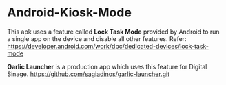 # Android-Kiosk-Mode
This apk uses a feature called **Lock Task Mode** provided by Android to run a single app on the device and disable all other features. 
Refer: https://developer.android.com/work/dpc/dedicated-devices/lock-task-mode

**Garlic Launcher** is a production app which uses this feature for Digital Sinage.
https://github.com/sagiadinos/garlic-launcher.git
